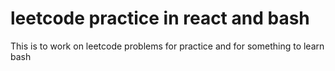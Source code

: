 # leetcode practice in react and bash

This is to work on leetcode problems for practice and for something to learn bash
